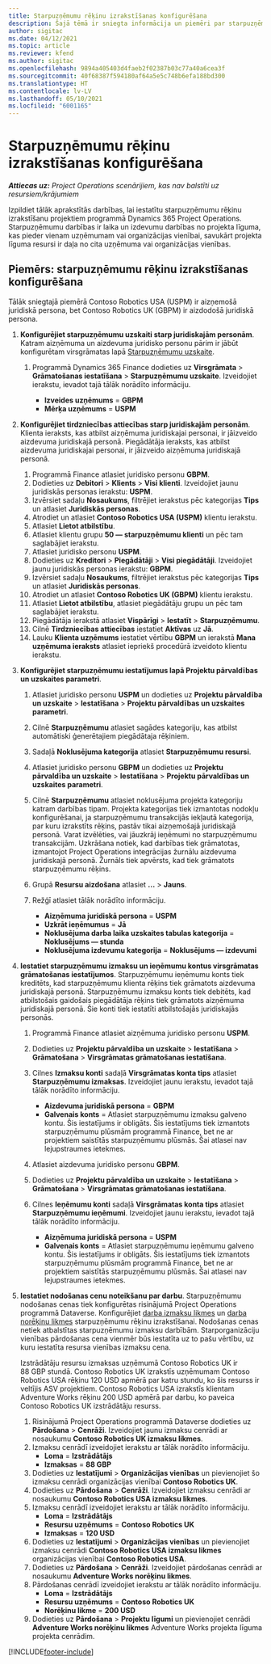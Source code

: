 ```yaml
---
title: Starpuzņēmumu rēķinu izrakstīšanas konfigurēšana
description: Šajā tēmā ir sniegta informācija un piemēri par starpuzņēmumu rēķinu izrakstīšanas konfigurēšanu projektiem.
author: sigitac
ms.date: 04/12/2021
ms.topic: article
ms.reviewer: kfend
ms.author: sigitac
ms.openlocfilehash: 9894a405403d4faeb2f02387b03c77a40a6cea3f
ms.sourcegitcommit: 40f68387f594180af64a5e5c748b6efa188bd300
ms.translationtype: HT
ms.contentlocale: lv-LV
ms.lasthandoff: 05/10/2021
ms.locfileid: "6001165"
---
```

# <a name="configure-intercompany-invoicing"></a>Starpuzņēmumu rēķinu izrakstīšanas konfigurēšana

_**Attiecas uz:** Project Operations scenārijiem, kas nav balstīti uz resursiem/krājumiem_

Izpildiet tālāk aprakstītās darbības, lai iestatītu starpuzņēmumu rēķinu izrakstīšanu projektiem programmā Dynamics 365 Project Operations. Starpuzņēmumu darbības ir laika un izdevumu darbības no projekta līguma, kas pieder vienam uzņēmumam vai organizācijas vienībai, savukārt projekta līguma resursi ir daļa no cita uzņēmuma vai organizācijas vienības.

## <a name="example-configure-intercompany-invoicing"></a>Piemērs: starpuzņēmumu rēķinu izrakstīšanas konfigurēšana

Tālāk sniegtajā piemērā Contoso Robotics USA (USPM) ir aizņemošā juridiskā persona, bet Contoso Robotics UK (GBPM) ir aizdodošā juridiskā persona. 

1. **Konfigurējiet starpuzņēmumu uzskaiti starp juridiskajām personām**. Katram aizņēmuma un aizdevuma juridisko personu pārim ir jābūt konfigurētam virsgrāmatas lapā [Starpuzņēmumu uzskaite](/dynamics365/finance/general-ledger/intercompany-accounting-setup).
    
    1. Programmā Dynamics 365 Finance dodieties uz **Virsgrāmata** > **Grāmatošanas iestatīšana** > **Starpuzņēmumu uzskaite**. Izveidojiet ierakstu, ievadot tajā tālāk norādīto informāciju.

        - **Izveides uzņēmums** = **GBPM**
        - **Mērķa uzņēmums** = **USPM**

2. **Konfigurējiet tirdzniecības attiecības starp juridiskajām personām**. Klienta ieraksts, kas atbilst aizņēmuma juridiskajai personai, ir jāizveido aizdevuma juridiskajā personā. Piegādātāja ieraksts, kas atbilst aizdevuma juridiskajai personai, ir jāizveido aizņēmuma juridiskajā personā.

     1. Programmā Finance atlasiet juridisko personu **GBPM**.
     2. Dodieties uz **Debitori** > **Klients** > **Visi klienti**. Izveidojiet jaunu juridiskās personas ierakstu: **USPM**.
     3. Izvērsiet sadaļu **Nosaukums**, filtrējiet ierakstus pēc kategorijas **Tips** un atlasiet **Juridiskās personas**. 
     4. Atrodiet un atlasiet **Contoso Robotics USA (USPM)** klientu ierakstu.
     5. Atlasiet **Lietot atbilstību**. 
     6. Atlasiet klientu grupu **50 — starpuzņēmumu klienti** un pēc tam saglabājiet ierakstu.
     7. Atlasiet juridisko personu **USPM**.
     8. Dodieties uz **Kreditori** > **Piegādātāji** > **Visi piegādātāji**. Izveidojiet jaunu juridiskās personas ierakstu: **GBPM**.
     9. Izvērsiet sadaļu **Nosaukums**, filtrējiet ierakstus pēc kategorijas **Tips** un atlasiet **Juridiskās personas**. 
     10. Atrodiet un atlasiet **Contoso Robotics UK (GBPM)** klientu ierakstu.
     11. Atlasiet **Lietot atbilstību**, atlasiet piegādātāju grupu un pēc tam saglabājiet ierakstu.
     12. Piegādātāja ierakstā atlasiet **Vispārīgi** > **Iestatīt** > **Starpuzņēmumu**.
     13. Cilnē **Tirdzniecības attiecības** iestatiet **Aktīvas** uz **Jā**.
     14. Lauku **Klienta uzņēmums** iestatiet vērtību **GBPM** un ierakstā **Mana uzņēmuma ieraksts** atlasiet iepriekš procedūrā izveidoto klientu ierakstu.

3. **Konfigurējiet starpuzņēmumu iestatījumus lapā Projektu pārvaldības un uzskaites parametri**. 

    1. Atlasiet juridisko personu **USPM** un dodieties uz **Projektu pārvaldība un uzskaite** > **Iestatīšana** > **Projektu pārvaldības un uzskaites parametri**.
    2. Cilnē **Starpuzņēmumu** atlasiet sagādes kategoriju, kas atbilst automātiski ģenerētajiem piegādātaja rēķiniem.
    3. Sadaļā **Noklusējuma kategorija** atlasiet **Starpuzņēmumu resursi**.
    4. Atlasiet juridisko personu **GBPM** un dodieties uz **Projektu pārvaldība un uzskaite** > **Iestatīšana** > **Projektu pārvaldības un uzskaites parametri**.
    5. Cilnē **Starpuzņēmumu** atlasiet noklusējuma projekta kategoriju katram darbības tipam. Projekta kategorijas tiek izmantotas nodokļu konfigurēšanai, ja starpuzņēmumu transakcijās iekļautā kategorija, par kuru izrakstīts rēķins, pastāv tikai aizņemošajā juridiskajā personā. Varat izvēlēties, vai jāuzkrāj ieņēmumi no starpuzņēmumu transakcijām. Uzkrāšana notiek, kad darbības tiek grāmatotas, izmantojot Project Operations integrācijas žurnālu aizdevuma juridiskajā personā. Žurnāls tiek apvērsts, kad tiek grāmatots starpuzņēmumu rēķins.
    6. Grupā **Resursu aizdošana** atlasiet **...** > **Jauns**. 
    7. Režģī atlasiet tālāk norādīto informāciju.

          - **Aizņēmuma juridiskā persona** = **USPM**
          - **Uzkrāt ieņēmumus** = **Jā**
          - **Noklusējuma darba laika uzskaites tabulas kategorija** = **Noklusējums — stunda**
          - **Noklusējuma izdevumu kategorija** = **Noklusējums — izdevumi**

4. **Iestatiet starpuzņēmumu izmaksu un ieņēmumu kontus virsgrāmatas grāmatošanas iestatījumos**. Starpuzņēmumu ieņēmumu konts tiek kreditēts, kad starpuzņēmumu klienta rēķins tiek grāmatots aizdevuma juridiskajā personā. Starpuzņēmumu izmaksu konts tiek debitēts, kad atbilstošais gaidošais piegādātāja rēķins tiek grāmatots aizņēmuma juridiskajā personā. Šie konti tiek iestatīti atbilstošajās juridiskajās personās. 
      
     1. Programmā Finance atlasiet aizņēmuma juridisko personu **USPM**. 
     2. Dodieties uz **Projektu pārvaldība un uzskaite** > **Iestatīšana** > **Grāmatošana** > **Virsgrāmatas grāmatošanas iestatīšana**. 
     3. Cilnes **Izmaksu konti** sadaļā **Virsgrāmatas konta tips** atlasiet **Starpuzņēmumu izmaksas**. Izveidojiet jaunu ierakstu, ievadot tajā tālāk norādīto informāciju.
      
        - **Aizdevuma juridiskā persona** = **GBPM**
        - **Galvenais konts** = Atlasiet starpuzņēmumu izmaksu galveno kontu. Šis iestatījums ir obligāts. Šis iestatījums tiek izmantots starpuzņēmumu plūsmām programmā Finance, bet ne ar projektiem saistītās starpuzņēmumu plūsmās. Šai atlasei nav lejupstraumes ietekmes. 
        
     4. Atlasiet aizdevuma juridisko personu **GBPM**. 
     5. Dodieties uz **Projektu pārvaldība un uzskaite** > **Iestatīšana** > **Grāmatošana** > **Virsgrāmatas grāmatošanas iestatīšana**. 
     6. Cilnes **Ieņēmumu konti** sadaļā **Virsgrāmatas konta tips** atlasiet **Starpuzņēmumu ieņēmumi**. Izveidojiet jaunu ierakstu, ievadot tajā tālāk norādīto informāciju.

        - **Aizņēmuma juridiskā persona** = **USPM**
        - **Galvenais konts** = Atlasiet starpuzņēmumu ieņēmumu galveno kontu. Šis iestatījums ir obligāts. Šis iestatījums tiek izmantots starpuzņēmumu plūsmām programmā Finance, bet ne ar projektiem saistītās starpuzņēmumu plūsmās. Šai atlasei nav lejupstraumes ietekmes. 

5. **Iestatiet nodošanas cenu noteikšanu par darbu**. Starpuzņēmumu nodošanas cenas tiek konfigurētas risinājumā Project Operations programmā Dataverse. Konfigurējiet [darba izmaksu likmes](../pricing-costing/set-up-labor-cost-rate.md#transfer-pricing-and-costs-for-resources-outside-of-your-division-or-legal-entity) un [darba norēķinu likmes](../pricing-costing/set-up-labor-bill-rate.md#transfer-pricing-or-set-up-bill-rates-for-resources-from-other-organizational-units-or-divisions) starpuzņēmumu rēķinu izrakstīšanai. Nodošanas cenas netiek atbalstītas starpuzņēmumu izmaksu darbībām. Starporganizāciju vienības pārdošanas cena vienmēr būs iestatīta uz to pašu vērtību, uz kuru iestatīta resursa vienības izmaksu cena.

      Izstrādātāju resursu izmaksas uzņēmumā Contoso Robotics UK ir 88 GBP stundā. Contoso Robotics UK izrakstīs uzņēmumam Contoso Robotics USA rēķinu 120 USD apmērā par katru stundu, ko šis resurss ir veltījis ASV projektiem. Contoso Robotics USA izrakstīs klientam Adventure Works rēķinu 200 USD apmērā par darbu, ko paveica Contoso Robotics UK izstrādātāju resurss.

      1. Risinājumā Project Operations programmā Dataverse dodieties uz **Pārdošana** > **Cenrāži**. Izveidojiet jaunu izmaksu cenrādi ar nosaukumu **Contoso Robotics UK izmaksu likmes**. 
      2. Izmaksu cenrādī izveidojiet ierakstu ar tālāk norādīto informāciju.
         - **Loma** = **Izstrādātājs**
         - **Izmaksas** = **88 GBP**
      3. Dodieties uz **Iestatījumi** > **Organizācijas vienības** un pievienojiet šo izmaksu cenrādi organizācijas vienībai **Contoso Robotics UK**.
      4. Dodieties uz **Pārdošana** > **Cenrāži**. Izveidojiet izmaksu cenrādi ar nosaukumu **Contoso Robotics USA izmaksu likmes**. 
      5. Izmaksu cenrādī izveidojiet ierakstu ar tālāk norādīto informāciju.
          - **Loma** = **Izstrādātājs**
          - **Resursu uzņēmums** = **Contoso Robotics UK**
          - **Izmaksas** = **120 USD**
      6. Dodieties uz **Iestatījumi** > **Organizācijas vienības** un pievienojiet izmaksu cenrādi **Contoso Robotics USA izmaksu likmes** organizācijas vienībai **Contoso Robotics USA**.
      7. Dodieties uz **Pārdošana** > **Cenrāži**. Izveidojiet pārdošanas cenrādi ar nosaukumu **Adventure Works norēķinu likmes**. 
      8. Pārdošanas cenrādī izveidojiet ierakstu ar tālāk norādīto informāciju.
          - **Loma** = **Izstrādātājs**
          - **Resursu uzņēmums** = **Contoso Robotics UK**
          - **Norēķinu likme** = **200 USD**
      9. Dodieties uz **Pārdošana** > **Projektu līgumi** un pievienojiet cenrādi **Adventure Works norēķinu likmes** Adventure Works projekta līguma projekta cenrādim.


[!INCLUDE[footer-include](../includes/footer-banner.md)]
